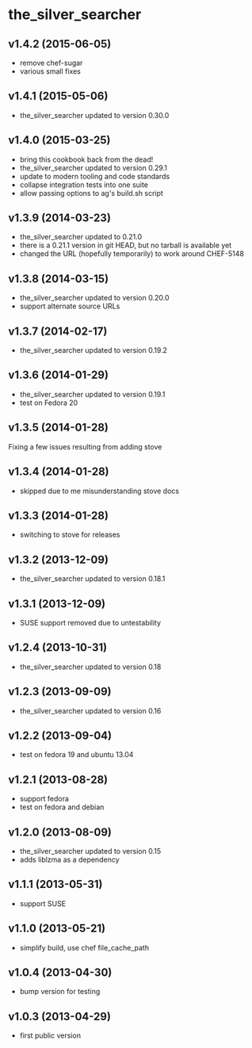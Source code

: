 the_silver_searcher
===================

v1.4.2 (2015-06-05)
-------------------
- remove chef-sugar
- various small fixes

v1.4.1 (2015-05-06)
-------------------
- the_silver_searcher updated to version 0.30.0

v1.4.0 (2015-03-25)
-------------------
- bring this cookbook back from the dead!
- the_silver_searcher updated to version 0.29.1
- update to modern tooling and code standards
- collapse integration tests into one suite
- allow passing options to ag's build.sh script

v1.3.9 (2014-03-23)
-------------------
- the_silver_searcher updated to 0.21.0
- there is a 0.21.1 version in git HEAD, but no tarball is available yet
- changed the URL (hopefully temporarily) to work around CHEF-5148


v1.3.8 (2014-03-15)
-------------------
- the_silver_searcher updated to version 0.20.0
- support alternate source URLs


v1.3.7 (2014-02-17)
-------------------
- the_silver_searcher updated to version 0.19.2


v1.3.6 (2014-01-29)
-------------------

- the_silver_searcher updated to version 0.19.1
- test on Fedora 20


v1.3.5 (2014-01-28)
-------------------

Fixing a few issues resulting from adding stove


v1.3.4 (2014-01-28)
-------------------
- skipped due to me misunderstanding stove docs

v1.3.3 (2014-01-28)
-------------------
- switching to stove for releases

v1.3.2 (2013-12-09)
-------------------
- the_silver_searcher updated to version 0.18.1

v1.3.1 (2013-12-09)
-------------------
- SUSE support removed due to untestability

v1.2.4 (2013-10-31)
-------------------
- the_silver_searcher updated to version 0.18

v1.2.3 (2013-09-09)
-------------------
- the_silver_searcher updated to version 0.16

v1.2.2 (2013-09-04)
-------------------
- test on fedora 19 and ubuntu 13.04

v1.2.1 (2013-08-28)
-------------------
- support fedora
- test on fedora and debian

v1.2.0 (2013-08-09)
-------------------
- the_silver_searcher updated to version 0.15
- adds liblzma as a dependency

v1.1.1 (2013-05-31)
-------------------
- support SUSE

v1.1.0 (2013-05-21)
-------------------
- simplify build, use chef file_cache_path

v1.0.4 (2013-04-30)
-------------------
- bump version for testing

v1.0.3 (2013-04-29)
-------------------
- first public version
